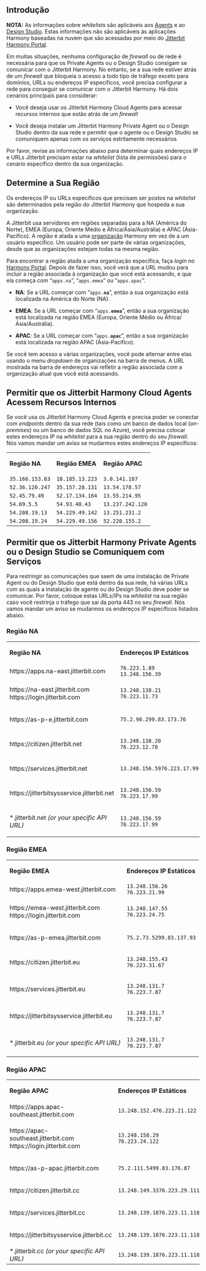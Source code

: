 [//]: # (Informações Sobre *Whitelists*)
[//]: # (This is a translation of Version 39, published on August 31, 2021.)

## Introdução

<div
class="confluence-information-macro confluence-information-macro-information conf-macro output-block"
hasbody="true" macro-name="info">

<span
class="aui-icon aui-icon-small aui-iconfont-info confluence-information-macro-icon">
</span>

<div class="confluence-information-macro-body">

**NOTA:** As informações sobre *whitelists* são aplicáveis aos
[Agents](https://success.jitterbit.com/display/DOC/Agent?showLanguage=pt_BR) e ao [Design Studio](https://success.jitterbit.com/display/DOC/Design+Studio?showLanguage=pt_BR). Estas informações não são
aplicáveis às aplicações Harmony baseadas na nuvem que são acessadas por
meio do [Jitterbit Harmony Portal](https://success.jitterbit.com/display/DOC/Jitterbit+Harmony+Portal?showLanguage=pt_BR).

</div>

</div>

Em muitas situações, nenhuma configuração de *firewall* ou de rede é
necessária para que os Private Agents ou o Design Studio consigam se
comunicar com o Jitterbit Harmony. No entanto, se a sua rede estiver
atrás de um *firewall* que bloqueia o acesso a todo tipo de tráfego
exceto para domínios, URLs ou endereços IP específicos, você precisa
configurar a rede para conseguir se comunicar com o Jitterbit Harmony.
Há dois cenários principais para considerar:

-   Você deseja usar os Jitterbit Harmony Cloud Agents para acessar
    recursos internos que estão atrás de um *firewall*

-   Você deseja instalar um Jitterbit Harmony Private Agent ou o Design
    Studio dentro da sua rede e permitir que o agente ou o Design
    Studio se comuniquem apenas com os serviços estritamente
    necessários

Por favor, revise as informações abaixo para determinar quais endereços
IP e URLs Jitterbit precisam estar na *whitelist* (lista de permissões)
para o cenário específico dentro da sua organização.


## Determine a Sua Região

Os endereços IP ou URLs específicos que precisam ser postos na
*whitelist* são determinados pela região do Jitterbit Harmony que
hospeda a sua organização.

A Jitterbit usa servidores em regiões separadas para a NA (América do
Norte), EMEA (Europa, Oriente Médio e África/Ásia/Austrália) e APAC
(Ásia-Pacífico). A região é atada a uma [organização](https://success.jitterbit.com/display/DOC/Organizations?showLanguage=pt_BR) Harmony em
vez de a um usuário específico. Um usuário pode ser parte de várias
organizações, desde que as organizações estejam todas na mesma região.

Para encontrar a região atada a uma organização específica, faça *login*
no <a href="https://login.jitterbit.com/" class="external-link"
rel="nofollow">Harmony Portal</a>. Depois de fazer isso, você verá que a URL
mudou para incluir a região associada à organização que você está
acessando, e que ela começa com “`apps.na`”, “`apps.emea`” ou “`apps.apac`”.

-   **NA**: Se a URL começar com “`apps.`**`na`**”, então a sua organização
    está localizada na América do Norte (NA).

-   **EMEA**: Se a URL começar com “`apps.`**`emea`**”, então a sua
    organização está localizada na região EMEA (Europa, Oriente Médio
    ou África/Ásia/Austrália).

-   **APAC**: Se a URL começar com “`apps.`**`apac`**”, então a sua
    organização está localizada na região APAC (Ásia-Pacífico).

Se você tem acesso a várias organizações, você pode alternar entre elas
usando o menu *dropdown* de organizações na barra de menus. A URL
mostrada na barra de endereços vai refletir a região associada com a
organização atual que você está acessando.


## Permitir que os Jitterbit Harmony Cloud Agents Acessem Recursos Internos

Se você usa os Jitterbit Harmony Cloud Agents e precisa poder se
conectar com *endpoints* dentro da sua rede (tais como um banco de dados
local (*on-premises*) ou um banco de dados SQL no Azure), você precisa
colocar estes endereços IP na *whitelist* para a sua região dentro do
seu *firewall*. Nós vamos mandar um aviso se mudarmos estes endereços IP
específicos:

<div class="table-wrap">

<table class="wrapped confluenceTable">
<tbody>
<tr class="odd">
<td class="highlight-grey confluenceTd"
data-highlight-colour="grey"><p><strong>Região NA</strong></p></td>
<td class="highlight-grey confluenceTd"
data-highlight-colour="grey"><p><strong>Região EMEA</strong></p></td>
<td class="highlight-grey confluenceTd"
data-highlight-colour="grey"><p><strong>Região APAC</strong></p></td>
</tr>
<tr>
<td class="confluenceTd"><code>35.166.153.63</code><br />
<td class="confluenceTd"><code>18.185.13.223</code><br />
<td class="confluenceTd"><code>3.0.141.187</code><br />
</tr>
<tr>
<td class="confluenceTd"><code>52.36.120.247</code><br />
<td class="confluenceTd"><code>35.157.28.131</code><br />
<td class="confluenceTd"><code>13.54.178.57</code><br />
</tr>
<tr>
<td class="confluenceTd"><code>52.45.79.49</code><br />
<td class="confluenceTd"><code>52.17.134.164</code><br />
<td class="confluenceTd"><code>13.55.214.95</code><br />
</tr>
<tr>
<td class="confluenceTd"><code>54.69.5.5</code><br />
<td class="confluenceTd"><code>54.93.40.43</code><br />
<td class="confluenceTd"><code>13.237.242.120</code><br />
</tr>
<tr>
<td class="confluenceTd"><code>54.208.19.13</code><br />
<td class="confluenceTd"><code>54.229.49.142</code><br />
<td class="confluenceTd"><code>13.251.231.2</code><br />
</tr>
<tr>
<td class="confluenceTd"><code>54.208.19.24</code><br />
<td class="confluenceTd"><code>54.229.49.156</code><br />
<td class="confluenceTd"><code>52.220.155.2</code><br />
</tr>
</tbody>
</table>

</div>


## <span id="WhitelistInformation-static-ips" class="confluence-anchor-link conf-macro output-inline" hasbody="false" macro-name="anchor"> </span>Permitir que os Jitterbit Harmony Private Agents ou o Design Studio se Comuniquem com Serviços

Para restringir as comunicações que saem de uma instalação de Private
Agent ou do Design Studio que está dentro da sua rede, há várias URLs
com as quais a instalação de agente ou do Design Studio deve poder se
comunicar. Por favor, coloque estas URLs/IPs na *whitelist* na sua
região caso você restrinja o tráfego que sai da porta 443 no seu
*firewall*. Nós vamos mandar um aviso se mudarmos os endereços IP
específicos listados abaixo.

### Região NA

<div class="table-wrap">

<table class="wrapped confluenceTable">
<tbody>
<tr class="odd">
<td class="highlight-grey confluenceTd"
data-highlight-colour="grey"><p><strong>Região NA</strong></p></td>
<td class="highlight-grey confluenceTd"
data-highlight-colour="grey"><p><strong>Endereços IP Estáticos</strong></p></td>
</tr>
<tr class="even">
<td class="confluenceTd"><span class="nolink"><span
class="nolink">https://apps.na-east.jitterbit.com</span></span></td>
<td class="confluenceTd"><code>76.223.1.89</code><br />
<code>13.248.156.39</code></td>
</tr>
<tr class="odd">
<td class="confluenceTd"><p><span
class="nolink">https://na-east.jitterbit.com<br />
<span class="nolink">https://login.jitterbit.com</span><br />
</span></p></td>
<td class="confluenceTd"><p><code>13.248.138.21</code><br />
<code>76.223.11.73</code></p></td>
</tr>
<tr class="even">
<td class="confluenceTd"><p><span
class="nolink">https://as-p-e.jitterbit.com</span></p></td>
<td
class="confluenceTd"><p><code>75.2.90.2</code><code>99.83.173.76</code></p></td>
</tr>
<tr class="odd">
<td class="confluenceTd"><p><span
class="nolink">https://citizen.jitterbit.net</span></p></td>
<td class="confluenceTd"><p><code>13.248.138.20</code><br />
<code>76.223.12.78</code></p></td>
</tr>
<tr class="even">
<td class="confluenceTd"><p><span
class="nolink">https://services.jitterbit.net</span></p></td>
<td
class="confluenceTd"><p><code>13.248.156.5976.223.17.99</code></p></td>
</tr>
<tr class="odd">
<td class="confluenceTd"><p><span
class="nolink">https://jitterbitsysservice.jitterbit.net</span></p></td>
<td class="confluenceTd"><p><code>13.248.156.59</code><br />
<code>76.223.17.99</code></p></td>
</tr>
<tr class="even">
<td class="confluenceTd"><p>*.jitterbit.net <em>(or your specific API
URL)</em></p></td>
<td class="confluenceTd"><p><code>13.248.156.59</code><br />
<code>76.223.17.99</code></p></td>
</tr>
</tbody>
</table>

</div>

### Região EMEA

<div class="table-wrap">

<table class="wrapped confluenceTable">
<tbody>
<tr class="odd">
<td class="highlight-grey confluenceTd"
data-highlight-colour="grey"><p><strong>Região EMEA</strong></p></td>
<td class="highlight-grey confluenceTd"
data-highlight-colour="grey"><p><strong>Endereços IP Estáticos</strong></p></td>
</tr>
<tr class="even">
<td class="confluenceTd"><span
class="nolink">https://apps.emea-west.jitterbit.com</span></td>
<td class="confluenceTd"><code>13.248.156.26</code><br />
<code>76.223.21.99</code></td>
</tr>
<tr class="odd">
<td class="confluenceTd"><p><span
class="nolink">https://emea-west.jitterbit.com<br />
<span class="nolink">https://login.jitterbit.com</span><br />
</span></p></td>
<td class="confluenceTd"><p><code>13.248.147.55</code><br />
<code>76.223.24.75</code></p></td>
</tr>
<tr class="even">
<td class="confluenceTd"><p><span
class="nolink">https://as-p-emea.jitterbit.com</span></p></td>
<td class="confluenceTd"><p><code>75.2.73.5299.83.137.93</code></p></td>
</tr>
<tr class="odd">
<td class="confluenceTd"><p><span class="nolink"><span
class="nolink">https://citizen.jitterbit.eu</span></span></p></td>
<td class="confluenceTd"><p><code>13.248.155.43</code><br />
<code>76.223.31.67</code></p></td>
</tr>
<tr class="even">
<td class="confluenceTd"><p><span
class="nolink">https://services.jitterbit.eu</span></p></td>
<td class="confluenceTd"><p><code>13.248.131.7</code><br />
<code>76.223.7.87</code></p></td>
</tr>
<tr class="odd">
<td class="confluenceTd"><p><span
class="nolink">https://jitterbitsysservice.jitterbit.eu</span></p></td>
<td class="confluenceTd"><p><code>13.248.131.7</code><br />
<code>76.223.7.87</code></p></td>
</tr>
<tr class="even">
<td class="confluenceTd">*.jitterbit.eu <em>(or your specific API
URL)</em></td>
<td class="confluenceTd"><p><code>13.248.131.7</code><br />
<code>76.223.7.87</code></p></td>
</tr>
</tbody>
</table>

</div>

### Região APAC

<div class="table-wrap">

<table class="wrapped confluenceTable">
<tbody>
<tr class="odd">
<td class="highlight-grey confluenceTd"
data-highlight-colour="grey"><p><strong>Região APAC</strong></p></td>
<td class="highlight-grey confluenceTd"
data-highlight-colour="grey"><p><strong>Endereços IP Estáticos</strong></p></td>
</tr>
<tr class="even">
<td class="confluenceTd"><span class="nolink"><span
class="nolink">https://apps.apac-southeast.jitterbit.com</span></span></td>
<td class="confluenceTd"><code>13.248.152.476.223.21.122</code></td>
</tr>
<tr class="odd">
<td class="confluenceTd"><p><span class="nolink"><span
class="nolink">https://apac-southeast.jitterbit.com<br />
<span class="nolink">https://login.jitterbit.com</span><br />
</span></span></p></td>
<td class="confluenceTd"><p><code>13.248.158.29</code><br />
<code>76.223.24.122</code></p></td>
</tr>
<tr class="even">
<td class="confluenceTd"><p><span class="nolink"><span
class="nolink">https://as-p-apac.jitterbit.com</span></span></p></td>
<td
class="confluenceTd"><p><code>75.2.111.5499.83.176.87</code></p></td>
</tr>
<tr class="odd">
<td class="confluenceTd"><p><span class="nolink"><span
class="nolink">https://citizen.jitterbit.cc</span></span></p></td>
<td
class="confluenceTd"><p><code>13.248.149.3376.223.29.111</code></p></td>
</tr>
<tr class="even">
<td class="confluenceTd"><p><span class="nolink"><span
class="nolink">https://services.jitterbit.cc</span></span></p></td>
<td
class="confluenceTd"><p><code>13.248.139.1876.223.11.118</code></p></td>
</tr>
<tr class="odd">
<td class="confluenceTd"><p><span class="nolink"><span
class="nolink">https://jitterbitsysservice.jitterbit.cc</span></span></p></td>
<td
class="confluenceTd"><p><code>13.248.139.1876.223.11.118</code></p></td>
</tr>
<tr class="even">
<td class="confluenceTd">*.jitterbit.cc <em>(or your specific API
URL)</em></td>
<td class="confluenceTd"><code>13.248.139.1876.223.11.118</code></td>
</tr>
</tbody>
</table>

</div>
